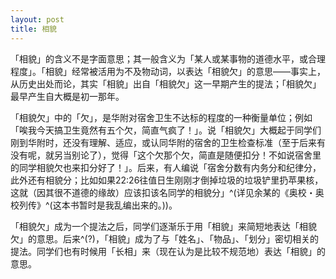 ```yaml
---
layout: post
title: 相貌
---
```

「相貌」的含义不是字面意思；其一般含义为「某人或某事物的道德水平，或合理程度」。「相貌」经常被活用为不及物动词，以表达「相貌欠」的意思——事实上，从历史出处而论，其实「相貌」出自「相貌欠」这一早期产生的提法；「相貌欠」最早产生自大概是初一那年。

「相貌欠」中的「欠」，是华附对宿舍卫生不达标的程度的一种衡量单位；例如「唉我今天搞卫生竟然有五个欠，简直气疯了！」。说「相貌欠」大概起于同学们刚到华附时，还没有理解、适应，或认同华附的宿舍的卫生检查标准（至于后来有没有呢，就另当别论了），觉得「这个欠那个欠，简直是随便扣分！不如说宿舍里的同学相貌欠也来扣分好了！」。后来，有人编说「宿舍分数有内务分和纪律分，此外还有相貌分；比如如果22:26往值日生刚刚才倒掉垃圾的垃圾铲里扔苹果核，这就（因其很不道德的缘故）应该扣该名同学的相貌分」^(详见余某的《奥校・奥校列传》^(这本书暂时是我乱编出来的。))。

「相貌欠」成为一个提法之后，同学们逐渐乐于用「相貌」来简短地表达「相貌欠」的意思。后来^(?)，「相貌」成为了与「姓名」、「物品」、「划分」密切相关的提法。同学们也有时候用「长相」来（现在认为是比较不规范地）表达「相貌」的意思。